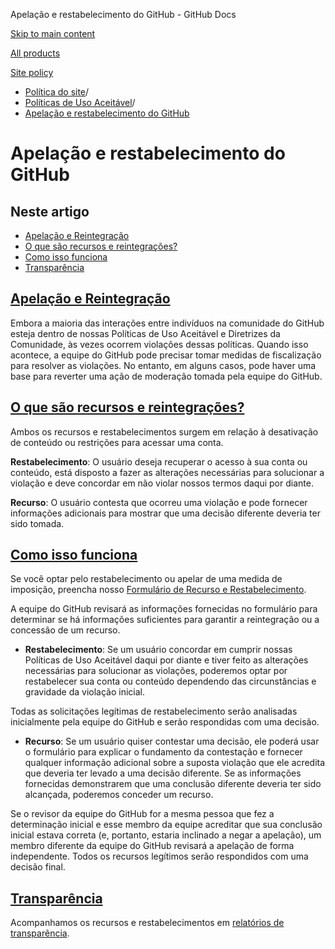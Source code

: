 Apelação e restabelecimento do GitHub - GitHub Docs

[Skip to main content](#main-content)

[All products](/pt)

[Site policy](/site-policy)

* [Política do site](/pt/site-policy)/
* [Políticas de Uso Aceitável](/pt/site-policy/acceptable-use-policies)/
* [Apelação e restabelecimento do GitHub](/pt/site-policy/acceptable-use-policies/github-appeal-and-reinstatement)

Apelação e restabelecimento do GitHub
==========

Neste artigo
----------

* [Apelação e Reintegração](#appeal-and-reinstatement)
* [O que são recursos e reintegrações?](#what-are-appeals-and-reinstatements)
* [Como isso funciona](#how-this-works)
* [Transparência](#transparency)

[Apelação e Reintegração](#appeal-and-reinstatement)
----------

Embora a maioria das interações entre indivíduos na comunidade do GitHub esteja dentro de nossas Políticas de Uso Aceitável e Diretrizes da Comunidade, às vezes ocorrem violações dessas políticas. Quando isso acontece, a equipe do GitHub pode precisar tomar medidas de fiscalização para resolver as violações. No entanto, em alguns casos, pode haver uma base para reverter uma ação de moderação tomada pela equipe do GitHub.

[O que são recursos e reintegrações?](#what-are-appeals-and-reinstatements)
----------

Ambos os recursos e restabelecimentos surgem em relação à desativação de conteúdo ou restrições para acessar uma conta.

**Restabelecimento**: O usuário deseja recuperar o acesso à sua conta ou conteúdo, está disposto a fazer as alterações necessárias para solucionar a violação e deve concordar em não violar nossos termos daqui por diante.

**Recurso**: O usuário contesta que ocorreu uma violação e pode fornecer informações adicionais para mostrar que uma decisão diferente deveria ter sido tomada.

[Como isso funciona](#how-this-works)
----------

Se você optar pelo restabelecimento ou apelar de uma medida de imposição, preencha nosso [Formulário de Recurso e Restabelecimento](https://support.github.com/contact/reinstatement).

A equipe do GitHub revisará as informações fornecidas no formulário para determinar se há informações suficientes para garantir a reintegração ou a concessão de um recurso.

* **Restabelecimento**: Se um usuário concordar em cumprir nossas Políticas de Uso Aceitável daqui por diante e tiver feito as alterações necessárias para solucionar as violações, poderemos optar por restabelecer sua conta ou conteúdo dependendo das circunstâncias e gravidade da violação inicial.

Todas as solicitações legítimas de restabelecimento serão analisadas inicialmente pela equipe do GitHub e serão respondidas com uma decisão.

* **Recurso**: Se um usuário quiser contestar uma decisão, ele poderá usar o formulário para explicar o fundamento da contestação e fornecer qualquer informação adicional sobre a suposta violação que ele acredita que deveria ter levado a uma decisão diferente. Se as informações fornecidas demonstrarem que uma conclusão diferente deveria ter sido alcançada, poderemos conceder um recurso.

Se o revisor da equipe do GitHub for a mesma pessoa que fez a determinação inicial e esse membro da equipe acreditar que sua conclusão inicial estava correta (e, portanto, estaria inclinado a negar a apelação), um membro diferente da equipe do GitHub revisará a apelação de forma independente. Todos os recursos legítimos serão respondidos com uma decisão final.

[Transparência](#transparency)
----------

Acompanhamos os recursos e restabelecimentos em [relatórios de transparência](https://github.blog/2022-01-27-2021-transparency-report/#Appeals_and_other_reinstatements).
